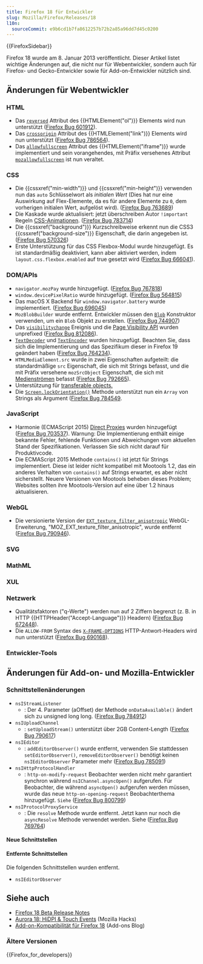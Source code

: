 ```yaml
---
title: Firefox 18 für Entwickler
slug: Mozilla/Firefox/Releases/18
l10n:
  sourceCommit: e9b6cd1b7fa8612257b72b2a85a96dd7d45c0200
---
```


{{FirefoxSidebar}}

Firefox 18 wurde am 8. Januar 2013 veröffentlicht. Dieser Artikel listet wichtige Änderungen auf, die nicht nur für Webentwickler, sondern auch für Firefox- und Gecko-Entwickler sowie für Add-on-Entwickler nützlich sind.

## Änderungen für Webentwickler

### HTML

- Das [`reversed`](/de/docs/Web/HTML/Reference/Elements/ol#reversed) Attribut des {{HTMLElement("ol")}} Elements wird nun unterstützt ([Firefox Bug 601912](https://bugzil.la/601912)).
- Das [`crossorigin`](/de/docs/Web/HTML/Reference/Elements/link#crossorigin) Attribut des {{HTMLElement("link")}} Elements wird nun unterstützt ([Firefox Bug 786564](https://bugzil.la/786564)).
- Das [`allowfullscreen`](/de/docs/Web/HTML/Reference/Elements/iframe#allowfullscreen) Attribut des {{HTMLElement("iframe")}} wurde implementiert und sein vorangehendes, mit Präfix versehenes Attribut [`mozallowfullscreen`](/de/docs/Web/HTML/Reference/Elements/iframe#mozallowfullscreen) ist nun veraltet.

### CSS

- Die {{cssxref("min-width")}} und {{cssxref("min-height")}} verwenden nun das `auto` Schlüsselwort als _initialen Wert_ (Dies hat nur eine Auswirkung auf Flex-Elemente, da es für andere Elemente zu `0`, dem vorherigen initialen Wert, aufgelöst wird). ([Firefox Bug 763689](https://bugzil.la/763689))
- Die Kaskade wurde aktualisiert: jetzt überschreiben Autor `!important` Regeln [CSS-Animationen](/de/docs/Web/CSS/CSS_animations/Using_CSS_animations). ([Firefox Bug 783714](https://bugzil.la/783714))
- Die {{cssxref("background")}} Kurzschreibweise erkennt nun die CSS3 {{cssxref("background-size")}} Eigenschaft, die darin angegeben ist. ([Firefox Bug 570326](https://bugzil.la/570326))
- Erste Unterstützung für das CSS Flexbox-Modul wurde hinzugefügt. Es ist standardmäßig deaktiviert, kann aber aktiviert werden, indem `layout.css.flexbox.enabled` auf true gesetzt wird ([Firefox Bug 666041](https://bugzil.la/666041)).

### DOM/APIs

- `navigator.mozPay` wurde hinzugefügt. ([Firefox Bug 767818](https://bugzil.la/767818))
- `window.devicePixelRatio` wurde hinzugefügt. ([Firefox Bug 564815](https://bugzil.la/564815))
- Das macOS X Backend für `window.navigator.battery` wurde implementiert. ([Firefox Bug 696045](https://bugzil.la/696045))
- `MozBlobBuilder` wurde entfernt. Entwickler müssen den [`Blob`](/de/docs/Web/API/Blob) Konstruktor verwenden, um ein `Blob` Objekt zu erstellen. ([Firefox Bug 744907](https://bugzil.la/744907))
- Das [`visibilitychange`](/de/docs/Web/API/Document/visibilitychange_event) Ereignis und die [Page Visibility API](/de/docs/Web/API/Page_Visibility_API) wurden unprefixed ([Firefox Bug 812086](https://bugzil.la/812086)).
- [`TextDecoder`](/de/docs/Web/API/TextDecoder) und [`TextEncoder`](/de/docs/Web/API/TextEncoder) wurden hinzugefügt. Beachten Sie, dass sich die Implementierung und das Spezifikum dieser in Firefox 19 geändert haben ([Firefox Bug 764234](https://bugzil.la/764234)).
- `HTMLMediaElement.src` wurde in zwei Eigenschaften aufgeteilt: die standardmäßige `src` Eigenschaft, die sich mit Strings befasst, und die mit Präfix versehene `mozSrcObject` Eigenschaft, die sich mit [Medienströmen](/de/docs/Web/API/Media_Capture_and_Streams_API) befasst ([Firefox Bug 792665](https://bugzil.la/792665)).
- Unterstützung für [transferable objects.](/de/docs/Web/API/Web_Workers_API/Using_web_workers#passing_data_by_transferring_.c2.a0ownership_%28transferable_objects%29)
- Die [`Screen.lockOrientation()`](/de/docs/Web/API/Screen/lockOrientation) Methode unterstützt nun ein `Array` von Strings als Argument ([Firefox Bug 784549](https://bugzil.la/784549).

### JavaScript

- Harmonie (ECMAScript 2015) [Direct Proxies](/de/docs/Web/JavaScript/Reference/Global_Objects/Proxy) wurden hinzugefügt ([Firefox Bug 703537](https://bugzil.la/703537)). Warnung: Die Implementierung enthält einige bekannte Fehler, fehlende Funktionen und Abweichungen vom aktuellen Stand der Spezifikationen. Verlassen Sie sich nicht darauf für Produktivcode.
- Die ECMAScript 2015 Methode `contains()` ist jetzt für Strings implementiert. Diese ist leider nicht kompatibel mit Mootools 1.2, das ein anderes Verhalten von `contains()` auf Strings erwartet, es aber nicht sicherstellt. Neuere Versionen von Mootools beheben dieses Problem; Websites sollten ihre Mootools-Version auf eine über 1.2 hinaus aktualisieren.

### WebGL

- Die versionierte Version der [`EXT_texture_filter_anisotropic`](/de/docs/Web/API/EXT_texture_filter_anisotropic) WebGL-Erweiterung, "MOZ_EXT_texture_filter_anisotropic", wurde entfernt ([Firefox Bug 790946](https://bugzil.la/790946)).

### SVG

### MathML

### XUL

### Netzwerk

- Qualitätsfaktoren ("q-Werte") werden nun auf 2 Ziffern begrenzt (z. B. in HTTP {{HTTPHeader("Accept-Language")}} Headern) ([Firefox Bug 672448](https://bugzil.la/672448)).
- Die `ALLOW-FROM` Syntax des [`X-FRAME-OPTIONS`](/de/docs/Web/HTTP/Reference/Headers/X-Frame-Options) HTTP-Antwort-Headers wird nun unterstützt ([Firefox Bug 690168](https://bugzil.la/690168)).

### Entwickler-Tools

## Änderungen für Add-on- und Mozilla-Entwickler

### Schnittstellenänderungen

- `nsIStreamListener`
  - : Der 4. Parameter (aOffset) der Methode `onDataAvailable()` ändert sich zu unsigned long long. ([Firefox Bug 784912](https://bugzil.la/784912))
- `nsIUploadChannel`
  - : `setUploadStream()` unterstützt über 2GB Content-Length ([Firefox Bug 790617](https://bugzil.la/790617))
- `nsIEditor`
  - : `addEditorObserver()` wurde entfernt, verwenden Sie stattdessen `setEditorObserver()`, `removeEditorObserver()` benötigt keinen `nsIEditorObserver` Parameter mehr ([Firefox Bug 785091](https://bugzil.la/785091))
- `nsIHttpProtocolHandler`
  - : `http-on-modify-request` Beobachter werden nicht mehr garantiert synchron während `nsIChannel.asyncOpen()` aufgerufen.
    Für Beobachter, die während `asyncOpen()` aufgerufen werden müssen, wurde das neue `http-on-opening-request` Beobachterthema hinzugefügt. `Siehe` ([Firefox Bug 800799](https://bugzil.la/800799))
- `nsIProtocolProxyService`
  - : Die `resolve` Methode wurde entfernt. Jetzt kann nur noch die `asyncResolve` Methode verwendet werden. Siehe ([Firefox Bug 769764](https://bugzil.la/769764))

#### Neue Schnittstellen

#### Entfernte Schnittstellen

Die folgenden Schnittstellen wurden entfernt.

- `nsIEditorObserver`

## Siehe auch

- [Firefox 18 Beta Release Notes](https://website-archive.mozilla.org/www.mozilla.org/firefox_releasenotes/en-us/firefox/18.0beta/releasenotes/)
- [Aurora 18: HiDPI & Touch Events](https://hacks.mozilla.org/2012/10/aurora-18-hidpi-touch-events/) (Mozilla Hacks)
- [Add-on-Kompatibilität für Firefox 18](https://blog.mozilla.org/addons/2012/12/28/compatibility-for-firefox-18/) (Add-ons Blog)

### Ältere Versionen

{{Firefox_for_developers}}
